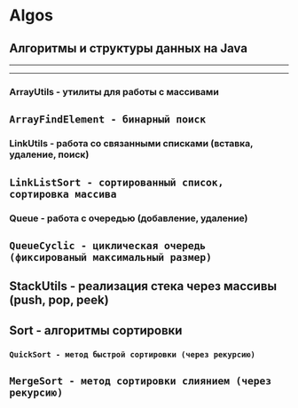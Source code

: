 # Algos  

## Алгоритмы и структуры данных на Java 
--------
--------

### ArrayUtils - утилиты для работы с массивами
`ArrayFindElement - бинарный поиск`
-------

### LinkUtils - работа со связанными списками (вставка, удаление, поиск)
`LinkListSort - сортированный список, сортировка массива`
-------
### Queue - работа с очередью (добавление, удаление)
`QueueCyclic - циклическая очередь (фиксированый максимальный размер)`
-------

StackUtils - реализация стека через массивы (push, pop, peek)
-------
Sort - алгоритмы сортировки 
------
### `QuickSort - метод быстрой сортировки (через рекурсию)`
`MergeSort - метод сортировки слиянием (через рекурсию)`
-------

